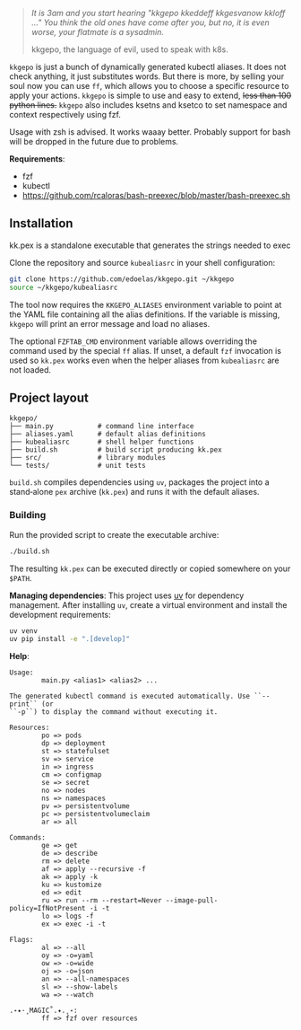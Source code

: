 > *It is 3am and you start hearing "kkgepo kkeddeff kkgesvanow kkloff ..." You think the old ones have come after you, but no, it is even worse, your flatmate is a sysadmin.*
> 
> kkgepo, the language of evil, used to speak with k8s.

`kkgepo` is just a bunch of dynamically generated kubectl aliases. It does not check anything, it just substitutes words. But there is more, by selling your soul now you can use `ff`, which allows you to choose a specific resource to apply your actions.
`kkgepo` is simple to use and easy to extend, ~~less than 100 python lines.~~ `kkgepo` also includes ksetns and ksetco to set namespace and context respectively using fzf.

Usage with zsh is advised. It works waaay better. Probably support for bash will be dropped in the future due to problems.

**Requirements**:
- fzf
- kubectl
- https://github.com/rcaloras/bash-preexec/blob/master/bash-preexec.sh

## Installation

kk.pex is a standalone executable that generates the strings needed to exec 

Clone the repository and source `kubealiasrc` in your shell configuration:

```bash
git clone https://github.com/edoelas/kkgepo.git ~/kkgepo
source ~/kkgepo/kubealiasrc
```

The tool now requires the `KKGEPO_ALIASES` environment variable to point
at the YAML file containing all the alias definitions.  If the variable is
missing, `kkgepo` will print an error message and load no aliases.

The optional `FZFTAB_CMD` environment variable allows overriding the command
used by the special `ff` alias. If unset, a default `fzf` invocation is used so
`kk.pex` works even when the helper aliases from `kubealiasrc` are not loaded.

## Project layout

```
kkgepo/
├── main.py           # command line interface
├── aliases.yaml      # default alias definitions
├── kubealiasrc       # shell helper functions
├── build.sh          # build script producing kk.pex
├── src/              # library modules 
└── tests/            # unit tests
```

`build.sh` compiles dependencies using `uv`, packages the project into a
stand‑alone `pex` archive (`kk.pex`) and runs it with the default aliases.

### Building

Run the provided script to create the executable archive:

```bash
./build.sh
```

The resulting `kk.pex` can be executed directly or copied somewhere on your
`$PATH`.

**Managing dependencies**:
This project uses [uv](https://github.com/astral-sh/uv) for dependency
management. After installing `uv`, create a virtual environment and install
the development requirements:

```bash
uv venv
uv pip install -e ".[develop]"
```

**Help**:
```
Usage:
        main.py <alias1> <alias2> ...

The generated kubectl command is executed automatically. Use ``--print`` (or
``-p``) to display the command without executing it.

Resources:
        po => pods
        dp => deployment
        st => statefulset
        sv => service
        in => ingress
        cm => configmap
        se => secret
        no => nodes
        ns => namespaces
        pv => persistentvolume
        pc => persistentvolumeclaim
        ar => all

Commands:
        ge => get
        de => describe
        rm => delete
        af => apply --recursive -f
        ak => apply -k
        ku => kustomize
        ed => edit
        ru => run --rm --restart=Never --image-pull-policy=IfNotPresent -i -t
        lo => logs -f
        ex => exec -i -t

Flags:
        al => --all
        oy => -o=yaml
        ow => -o=wide
        oj => -o=json
        an => --all-namespaces
        sl => --show-labels
        wa => --watch

.˖✦·˳MAGIC˚.✦.˳˖:
        ff => fzf over resources
```
